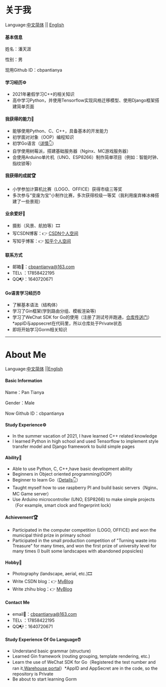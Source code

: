 # 关于我

Language:[中文简体](#zh-hans) || [English](#English)

#### <span id="zh-hans">基本信息</span>

姓名：潘天涯

性别：男

现用Github ID：cbpantianya

#### 学习经历⚙

- 2021年暑假学习C++的相关知识
- 高中学习Python，并使用Tensorflow实现风格迁移模型、使用Django框架搭建简单页面

#### 我获得的能力💪
- 能够使用Python、C、C++，具备基本的开发能力
- 初学面对对象（OOP）编程知识
- 初学Go语言（[详情👇](#jump)）
- 自学使用树莓派，搭建基础服务器（Nginx、MC游戏服务器）
- 会使用Arduino单片机（UNO、ESP8266）制作简单项目（例如：智能时钟、指纹锁等）

#### 我获得的成就🏆

- 小学参加计算机比赛（LOGO、OFFICE）获得市级三等奖
- 多次参与“变废为宝”小制作比赛，多次获得校级一等奖（我利用废弃棒冰棒搭建了一些景观）

#### 业余爱好🎉
- 摄影（风景、航拍等）🎞
- 写CSDN博客：👉 [CSDN个人空间](https://blog.csdn.net/weixin_44668788)
- 写知乎博客：👉 [知乎个人空间](https://www.zhihu.com/people/pu-tao-yuan-pty)

#### 联系方式

- 邮箱📧：cbpantianya@163.com
- TEL📞 ：17858422195
- QQ📭：1640720671

#### <span id="jump">Go语言学习经历⏰</span>
- 了解基本语法（结构体）
- 学习了Gin框架(学到路由分组、模板渲染等)
- 学习了WeChat SDK for Go的使用（注册了测试号并跑通，[仓库传送门](https://github.com/cbpantianya/wechat_bot_test)）*appID与appsecret在代码里，所以仓库处于Private状态
- 即将开始学习Gorm相关知识

---
# <span id="English">About Me</span>

Language:[中文简体](#zh-hans) ||[English](#English)

#### Basic Information

Name：Pan Tianya 

Gender：Male

Now Github ID：cbpantianya

#### Study Experience⚙

- In the summer vacation of 2021, I have learned C++ related knowledge
- I learned Python in high school and used Tensorflow to implement style transfer model and Django framework to build simple pages

#### Ability💪
- Able to use Python, C, C++,have basic development ability
- Beginners in Object oriented programming(OOP)
- Beginner to learn Go（[Details👇](#jump-en)）
- Taught myself how to use raspberry PI and build basic servers（Nginx、MC Game server）
- Use Arduino microcontroller (UNO, ESP8266) to make simple projects（For example, smart clock and fingerprint lock）

#### Achievement🏆

- Participated in the computer competition (LOGO, OFFICE) and won the municipal third prize in primary school 
- Participated in the small production competition of "Turning waste into Treasure" for many times, and won the first prize of university level for many times (I built some landscapes with abandoned popsicles)

#### Hobby🎉
- Photography (landscape, aerial, etc.)🎞
- Write CSDN blog：👉 [MyBlog](https://blog.csdn.net/weixin_44668788)
- Write zhihu blog：👉 [MyBlog](https://www.zhihu.com/people/pu-tao-yuan-pty)

#### Contact Me

- email📧：cbpantianya@163.com
- TEL📞 ：17858422195
- QQ📭：1640720671

#### <span id="jump-en">Study Experience Of Go Language⏰</span>
- Understand basic grammar (structure)
- Learned Gin framework (routing grouping, template rendering, etc.)
- Learn the use of WeChat SDK for Go（Registered the test number and ran it,[Warehouse portal](https://github.com/cbpantianya/wechat_bot_test)）*AppID and AppSecret are in the code, so the repository is Private
- Be about to start learning Gorm




